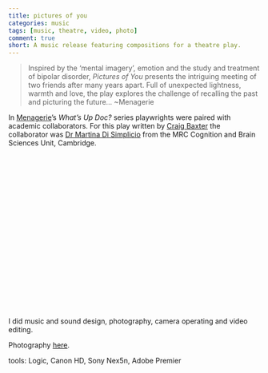 ```yaml
---
title: pictures of you
categories: music
tags: [music, theatre, video, photo]
comment: true
short: A music release featuring compositions for a theatre play. 
---
```

> Inspired by the ‘mental imagery’, emotion and the study and treatment of bipolar disorder, _Pictures of You_ presents the intriguing meeting of two friends after many years apart. Full of unexpected lightness, warmth and love, the play explores the challenge of recalling the past and picturing the future… ~Menagerie

In [Menagerie](http://www.menagerie.uk.com/)’s _What’s Up Doc?_ series playwrights were paired with academic collaborators. For this play written by [Craig Baxter](https://www.ice.cam.ac.uk/about-us/staff-profiles/tutor/craig-baxter) the collaborator was [Dr Martina Di Simplicio](http://www.neuroscience.cam.ac.uk/directory/profile.php?martidisi) from the MRC Cognition and Brain Sciences Unit, Cambridge.

<script src="https://fast.wistia.com/embed/medias/eu2lvrk8ll.jsonp" async></script><script src="https://fast.wistia.com/assets/external/E-v1.js" async></script><div class="wistia_responsive_padding" style="padding:56.25% 0 28px 0;position:relative;"><div class="wistia_responsive_wrapper" style="height:100%;left:0;position:absolute;top:0;width:100%;"><div class="wistia_embed wistia_async_eu2lvrk8ll videoFoam=true" style="height:100%;position:relative;width:100%">&nbsp;</div></div></div>

I did music and sound design, photography, camera operating and video editing.

Photography [here](https://www.flickr.com/photos/tedor/sets/72157656450130622).

tools: Logic, Canon HD, Sony Nex5n, Adobe Premier
